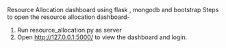 Resource Allocation dashboard using flask , mongodb and bootstrap
Steps to open the resource allocation dashboard- 
   1. Run resource_allocation.py as server
   2. Open http://127.0.0.1:5000/ to view the dashboard and login.
